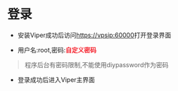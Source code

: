 # 登录
+ 安装Viper成功后访问[https://vpsip:60000](http://10.10.10.10:60000)打开登录界面

+ 用户名:root,密码:**<font style="color:#F5222D;">自定义密码</font>**
> 程序后台有密码限制,不能使用diypassword作为密码

+ 登录成功后进入Viper主界面
